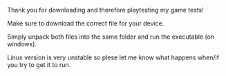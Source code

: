 Thank you for downloading and therefore playtesting my game tests!

Make sure to download the correct file for your device. 

Simply unpack both files into the same folder and run the executable (on windows). 

Linux version is very unstable so plese let me know what happens when/if you try to get it to run.
